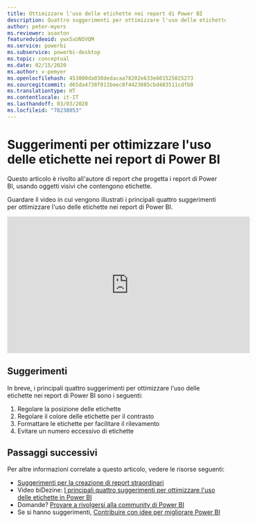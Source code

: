 ```yaml
---
title: Ottimizzare l'uso delle etichette nei report di Power BI
description: Quattro suggerimenti per ottimizzare l'uso delle etichette negli oggetti visivi dei report di Power BI, in Power BI Desktop o nel servizio Power BI.
author: peter-myers
ms.reviewer: asaxton
featuredvideoid: ywx5xUN5VQM
ms.service: powerbi
ms.subservice: powerbi-desktop
ms.topic: conceptual
ms.date: 02/15/2020
ms.author: v-pemyer
ms.openlocfilehash: 453800da038dedacaa78202e633e601525025273
ms.sourcegitcommit: d65da4738f011beec8f4423085cbd483511cdfb0
ms.translationtype: HT
ms.contentlocale: it-IT
ms.lasthandoff: 03/03/2020
ms.locfileid: "78238053"
---
```

# <a name="tips-to-optimize-the-use-of-labels-in-power-bi-reports"></a>Suggerimenti per ottimizzare l'uso delle etichette nei report di Power BI

Questo articolo è rivolto all'autore di report che progetta i report di Power BI, usando oggetti visivi che contengono etichette.

Guardare il video in cui vengono illustrati i principali quattro suggerimenti per ottimizzare l'uso delle etichette nei report di Power BI.

<iframe width="560" height="315" src="https://www.youtube.com/embed/ywx5xUN5VQM" frameborder="0" allowfullscreen></iframe>

## <a name="tips"></a>Suggerimenti

In breve, i principali quattro suggerimenti per ottimizzare l'uso delle etichette nei report di Power BI sono i seguenti:

1. Regolare la posizione delle etichette
1. Regolare il colore delle etichette per il contrasto
1. Formattare le etichette per facilitare il rilevamento
1. Evitare un numero eccessivo di etichette

## <a name="next-steps"></a>Passaggi successivi

Per altre informazioni correlate a questo articolo, vedere le risorse seguenti:

- [Suggerimenti per la creazione di report straordinari](../power-bi-reports-tips-and-tricks-for-creating.md)
- Video biDezine: [I principali quattro suggerimenti per ottimizzare l'uso delle etichette in Power BI](https://www.youtube.com/watch?v=ywx5xUN5VQM)
- Domande? [Provare a rivolgersi alla community di Power BI](https://community.powerbi.com/)
- Se si hanno suggerimenti, [Contribuire con idee per migliorare Power BI](https://ideas.powerbi.com)
